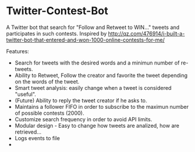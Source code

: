 # Twitter-Contest-Bot
A Twitter bot that search for "Follow and Retweet to WIN..." tweets and participates in such contests.
Inspired by http://qz.com/476914/i-built-a-twitter-bot-that-entered-and-won-1000-online-contests-for-me/

Features:
* Search for tweets with the desired words and a minimun number of re-tweets.
* Ability to Retweet, Follow the creator and favorite the tweet depending on the words of the tweet.
* Smart tweet analysis: easily change when a tweet is considered "useful".
* (Future) Ability to reply the tweet creator if he asks to.
* Maintains a follower FIFO in order to subscribe to the maximun number of possible contests (2000).
* Customize search frequency in order to avoid API limits.
* Modular design - Easy to change how tweets are analized, how are retrieved...
* Logs events to file
* 



